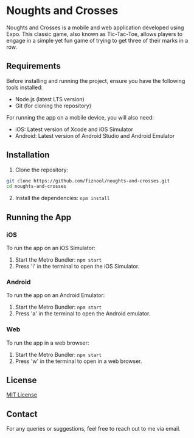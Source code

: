 # Noughts and Crosses

Noughts and Crosses is a mobile and web application developed using Expo. This classic game, also known as Tic-Tac-Toe, allows players to engage in a simple yet fun game of trying to get three of their marks in a row.

## Requirements

Before installing and running the project, ensure you have the following tools installed:

- Node.js (latest LTS version)
- Git (for cloning the repository)

For running the app on a mobile device, you will also need:

- iOS: Latest version of Xcode and iOS Simulator
- Android: Latest version of Android Studio and Android Emulator

## Installation

1. Clone the repository:

```bash
git clone https://github.com/fiznool/noughts-and-crosses.git
cd noughts-and-crosses
```
2. Install the dependencies: `npm install`

## Running the App

### iOS

To run the app on an iOS Simulator:

1. Start the Metro Bundler: `npm start`
2. Press 'i' in the terminal to open the iOS Simulator.

### Android

To run the app on an Android Emulator:

1. Start the Metro Bundler: `npm start`
2. Press 'a' in the terminal to open the Android emulator.

### Web

To run the app in a web browser:

1. Start the Metro Bundler: `npm start`
2. Press 'w' in the terminal to open in a web browser.

## License

[MIT License](LICENSE)

## Contact

For any queries or suggestions, feel free to reach out to me via email.
